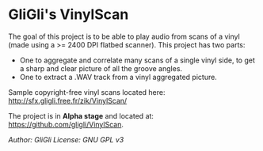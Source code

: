 # GliGli's VinylScan

The goal of this project is to be able to play audio from scans of a vinyl (made using a >= 2400 DPI flatbed scanner).
This project has two parts:
- One to aggregate and correlate many scans of a single vinyl side, to get a sharp and clear picture of all the groove angles.
- One to extract a .WAV track from a vinyl aggregated picture.

Sample copyright-free vinyl scans located here: <http://sfx.gligli.free.fr/zik/VinylScan/>

The project is in **Alpha stage** and located at: <https://github.com/gligli/VinylScan>.

_Author: GliGli_
_License: GNU GPL v3_
